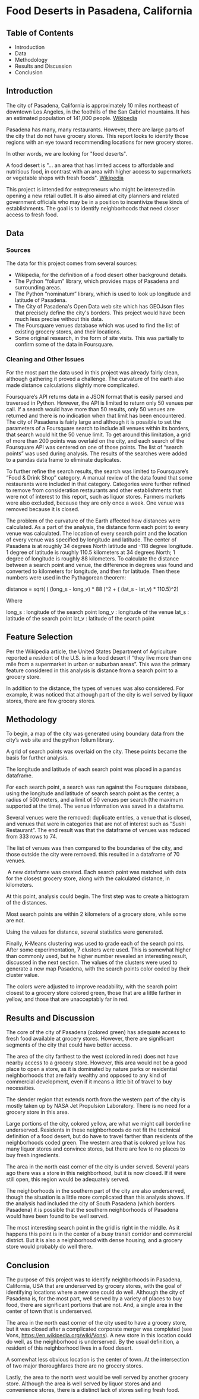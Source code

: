 # Food Deserts in Pasadena, California

## Table of Contents

* Introduction
* Data
* Methodology
* Results and Discussion
* Conclusion

## Introduction

The city of Pasadena, California is approximately 10 miles northeast of downtown 
Los Angeles, in the foothills of the San Gabriel mountains. It has an estimated 
population of 141,000 people. [Wikipedia](https://en.wikipedia.org/wiki/Pasadena,_California)

Pasadena has many, many restaurants. However, there are large parts of the city 
that do not have grocery stores.  This report looks to identify those regions 
with an eye toward recommending locations for new grocery stores.

In other words, we are looking for "food deserts". 

A food desert is "... an area that has limited access to affordable and 
nutritious food, in contrast with an area with higher access to supermarkets or 
vegetable shops with fresh foods". [Wikipedia](https://en.wikipedia.org/wiki/Food_desert)

This project is intended for entrepreneurs who might be interested in opening a 
new retail outlet.  It is also aimed at city planners and related government 
officials who may be in a position to incentivize these kinds of establishments. 
The goal is to identify neighborhoods that need closer access to fresh food.

## Data

### Sources

The data for this project comes from several sources:

* Wikipedia, for the definition of a food desert other background details.
* The Python “folium” library, which provides maps of Pasadena and surrounding 
  areas.
* The Python “nominatum” library, which is used to look up longitude and 
  latitude of Pasadena.
* The City of Pasadena's  Open Data web site which has GEOJson files that 
  precisely define the city's borders. This project would have been much less 
  precise without this data.
* The Foursquare venues database which was used to find the list of existing 
  grocery stores, and their locations.
* Some original research, in the form of site visits. This was partially to 
  confirm some of the data in Foursquare.
  
### Cleaning and Other Issues

For the most part the data used in this project was already fairly clean, 
although gathering it proved a challenge. The curvature of the earth also made 
distance calculations slightly more complicated.

Foursquare’s API returns data in a JSON format that is easily parsed and 
traversed in Python. However, the API is limited to return only 50 venues per 
call. If a search would have more than 50 results, only 50 venues are returned 
and there is no indication when that limit has been encountered. The city of 
Pasadena is fairly large and although it is possible to set the parameters of a 
Foursquare search to include all venues within its borders, that search would 
hit the 50 venue limit. To get around this limitation, a grid of more than 200 
points was overlaid on the city, and each search of the Foursquare API was 
centered on one of those points. The list of “search points” was used during 
analysis. The results of the searches were added to a pandas data frame to 
eliminate duplicates.

To further refine the search results, the search was limited to Foursquare’s 
“Food & Drink Shop” category. A manual review of the data found that some 
restaurants were included in that category. Categories were further refined to 
remove from consideration restaurants and other establishments that were not of 
interest to this report, such as liquor stores. Farmers markets were also 
excluded, because they are only once a week. One venue was removed because it is 
closed. 

The problem of the curvature of the Earth affected how distances were 
calculated. As a part of the analysis, the distance form each point to every
venue was calculated.  The location of every search point and the location of 
every venue was specified by longitude and latitude. The center of Pasadena is 
at roughly 34 degrees North latitude and -118 degree longitude. 1 degree of 
latitude is roughly 110.5 kilometers at 34 degrees North; 1 degree of longitude 
is roughly 88 kilometers. To calculate the distance between a search point and 
venue, the difference in degrees was found and converted to kilometers for 
longitude, and then for latitude. Then these numbers were used in the 
Pythagorean theorem:

distance = sqrt( ( (long_s - long_v) * 88 )^2 + ( (lat_s - lat_v) * 110.5)^2)

Where 

long_s : longitude of the search point
long_v : longitude of the venue
lat_s : latitude of the search point
lat_v : latitude of the search point

## Feature Selection

Per the Wikipedia article, the United States Department of Agriculture reported 
a resident of the U.S. is in a food desert if “they live more than one mile from 
a supermarket in urban or suburban areas”. This was the primary feature 
considered in this analysis is distance from a search point to a grocery store.

In addition to the distance, the types of venues was also considered. For 
example, it was noticed that although part of the city is well served by liquor 
stores, there are few grocery stores. 

## Methodology

To begin, a map of the city was generated using boundary data from the city’s 
web site and the python folium library.

A grid of search points was overlaid on the city. These points became the basis 
for further analysis.

The longitude and latitude of each search point was placed in a pandas 
dataframe.

For each search point, a search was run against the Foursquare database, using 
the longitude and latitude of search search point as the center, a radius of 
500 meters, and a limit of 50 venues per search (the maximum supported at the 
time). The venue information was saved in a dataframe.

Several venues were the removed: duplicate entries, a venue that is closed, and 
venues that were in categories that are not of interest such as “Sushi 
Restaurant”. The end result was that the dataframe of venues was reduced from 
333 rows to 74.

The list of venues was then compared to the boundaries of the city, and those 
outside the city were removed. this resulted in a dataframe of 70 venues.

 A new dataframe was created. Each search point was matched with data for the 
closest grocery store, along with the calculated distance, in kilometers.

At this point, analysis could begin. The first step was to create a histogram of 
the distances. 

Most search points are within 2 kilometers of a grocery store, while some are not.

Using the values for distance, several statistics were generated.

Finally, K-Means clustering was used to grade each of the search points. After 
some experimentation, 7 clusters were used. This is somewhat higher than 
commonly used, but he higher number revealed an interesting result, discussed 
in the next section. The values of the clusters were used to generate a new map 
Pasadena, with the search points color coded by their cluster value.

The colors were adjusted to improve readability, with the search point closest
to a grocery store colored green, those that are a little farther in yellow,
and those that are unacceptably far in red.

## Results and Discussion

The core of the city of Pasadena (colored green) has adequate access to fresh 
food available at grocery stores. However, there are significant segments of the 
city that could have better access.
 
The area of the city farthest to the west (colored in red) does not have nearby 
access to a grocery store. However, this area would not be a good place to open 
a store, as it is dominated by nature parks or residential neighborhoods that 
are fairly wealthy and opposed to any kind of commercial development, even if it 
means a little bit of travel to buy necessities.

The slender region that extends north from the western part of the city is 
mostly taken up by NASA Jet Propulsion Laboratory. There is no need for a 
grocery store in this area.

Large portions of the city, colored yellow, are what we might call borderline 
underserved. Residents in these neighborhoods do not fit the technical 
definition of a food desert, but do have to travel farther than residents of 
the neighborhoods coded green. The western area that is colored yellow has many 
liquor stores and convince stores, but there are few to no places to buy fresh 
ingredients. 

The area in the north east corner of the city is under served. Several years ago 
there was a store in this neighborhood, but it is now closed. If it were still 
open, this region would be adequately served.

The neighborhoods in the southern part of the city are also underserved, though 
the situation is a little more complicated than this analysis shows. If the 
analysis had included the city of South Pasadena (which borders Pasadena) it is 
possible that the southern neighborhoods of Pasadena would have been found to be 
well served. 

The most interesting search point in the grid is right in the middle. As it 
happens this point is in the center of a busy transit corridor and commercial 
district. But it is also a neighborhood with dense housing, and a grocery store 
would probably do well there.

## Conclusion

The purpose of this project was to identify neighborhoods in Pasadena, 
California, USA that are underserved by grocery stores, with the goal of 
identifying locations where a new one could do well. Although the city of 
Pasadena is, for the most part, well served by a variety of places to buy food, 
there are significant portions that are not. And, a single area in the center of 
town that is underserved. 

The area in the north east corner of the city used to have a grocery store, but 
it was closed after a complicated corporate merger was completed 
(see Vons, https://en.wikipedia.org/wiki/Vons). A new store in this location 
could do well, as the neighborhood is underserved. By the usual definition, a 
resident of this neighborhood lives in a food desert. 

A somewhat less obvious location is the center of town. At the intersection of 
two major thoroughfares there are no grocery stores. 

Lastly, the area to the north west would be well served by another grocery 
store. Although the area is well served by liquor stores and and convenience 
stores, there is a distinct lack of stores selling fresh food.